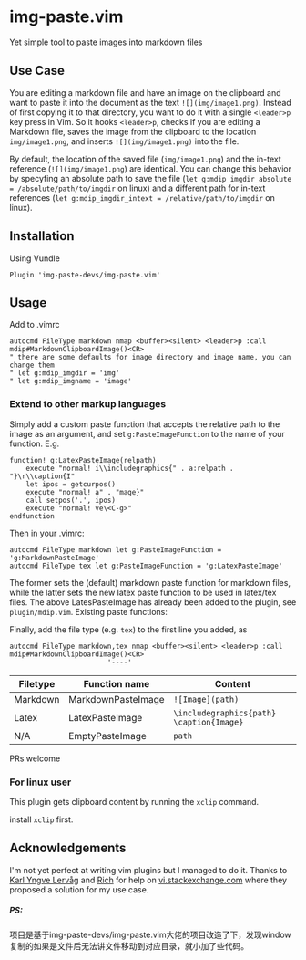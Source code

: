 # img-paste.vim
Yet simple tool to paste images into markdown files

## Use Case
You are editing a markdown file and have an image on the clipboard and want to paste it into the document as the text `![](img/image1.png)`. Instead of first copying it to that directory, you want to do it with a single `<leader>p` key press in Vim. So it hooks `<leader>p`, checks if you are editing a Markdown file, saves the image from the clipboard to the location  `img/image1.png`, and inserts `![](img/image1.png)` into the file.

By default, the location of the saved file (`img/image1.png`) and the in-text reference (`![](img/image1.png`) are identical. You can change this behavior by specyfing an absolute path to save the file (`let g:mdip_imgdir_absolute = /absolute/path/to/imgdir` on linux) and a different path for in-text references (`let g:mdip_imgdir_intext = /relative/path/to/imgdir` on linux). 

## Installation

Using Vundle
```
Plugin 'img-paste-devs/img-paste.vim'
```

## Usage
Add to .vimrc
```
autocmd FileType markdown nmap <buffer><silent> <leader>p :call mdip#MarkdownClipboardImage()<CR>
" there are some defaults for image directory and image name, you can change them
" let g:mdip_imgdir = 'img'
" let g:mdip_imgname = 'image'
```

### Extend to other markup languages ###
Simply add a custom paste function that accepts the relative path to the image as an argument, and set `g:PasteImageFunction` to the name of your function. E.g. 
```
function! g:LatexPasteImage(relpath)
    execute "normal! i\\includegraphics{" . a:relpath . "}\r\\caption{I"
    let ipos = getcurpos()
    execute "normal! a" . "mage}"
    call setpos('.', ipos)
    execute "normal! ve\<C-g>"
endfunction
```
Then in your .vimrc:
```
autocmd FileType markdown let g:PasteImageFunction = 'g:MarkdownPasteImage'
autocmd FileType tex let g:PasteImageFunction = 'g:LatexPasteImage'
```
The former sets the (default) markdown paste function for markdown files, while the latter sets the new latex paste function to be used in latex/tex files. The above LatesPasteImage has already been added to the plugin, see `plugin/mdip.vim`. Existing paste functions:

Finally, add the file type (e.g. `tex`) to the first line you added, as
```
autocmd FileType markdown,tex nmap <buffer><silent> <leader>p :call mdip#MarkdownClipboardImage()<CR>
                        '----'
```

| Filetype | Function name | Content |
|----------|---------------|---------|
| Markdown | MarkdownPasteImage | `![Image](path)` |
| Latex | LatexPasteImage | `\includegraphics{path} \caption{Image}` |
| N/A  | EmptyPasteImage | `path` |

PRs welcome

### For linux user
This plugin gets clipboard content by running the `xclip` command.

install `xclip` first.

## Acknowledgements
I'm not yet perfect at writing vim plugins but I managed to do it. Thanks to [Karl Yngve Lervåg](https://vi.stackexchange.com/users/21/karl-yngve-lerv%C3%A5g) and [Rich](https://vi.stackexchange.com/users/343/rich) for help on [vi.stackexchange.com](https://vi.stackexchange.com/questions/14114/paste-link-to-image-in-clipboard-when-editing-markdown) where they proposed a solution for my use case.

##### PS:

项目是基于img-paste-devs/img-paste.vim大佬的项目改造了下，发现window复制的如果是文件后无法讲文件移动到对应目录，就小加了些代码。
